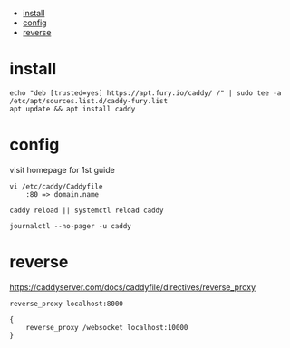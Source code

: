 <!-- TOC -->

- [install](#install)
- [config](#config)
- [reverse](#reverse)

<!-- /TOC -->

# install

    echo "deb [trusted=yes] https://apt.fury.io/caddy/ /" | sudo tee -a /etc/apt/sources.list.d/caddy-fury.list
    apt update && apt install caddy

# config
visit homepage for 1st guide
        
    vi /etc/caddy/Caddyfile
        :80 => domain.name

    caddy reload || systemctl reload caddy

    journalctl --no-pager -u caddy

# reverse
https://caddyserver.com/docs/caddyfile/directives/reverse_proxy

    reverse_proxy localhost:8000

    {
        reverse_proxy /websocket localhost:10000
    }